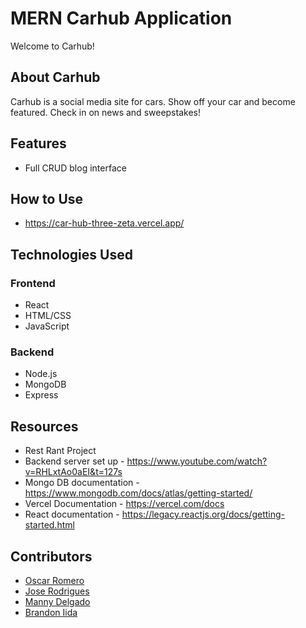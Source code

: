 # MERN Carhub Application

Welcome to Carhub! 

## About Carhub

Carhub is a social media site for cars. 
Show off your car and become featured. 
Check in on news and sweepstakes!

## Features

- Full CRUD blog interface

## How to Use

- https://car-hub-three-zeta.vercel.app/

## Technologies Used

### Frontend
- React
- HTML/CSS
- JavaScript

### Backend
- Node.js
- MongoDB
- Express

## Resources
- Rest Rant Project
- Backend server set up - https://www.youtube.com/watch?v=RHLxtAo0aEI&t=127s
- Mongo DB documentation - https://www.mongodb.com/docs/atlas/getting-started/
- Vercel Documentation - https://vercel.com/docs
- React documentation - https://legacy.reactjs.org/docs/getting-started.html


## Contributors
- [Oscar Romero](https://github.com/oromero7153)
- [Jose Rodrigues](https://github.com/jorodrig96)
- [Manny Delgado](https://github.com/MannyGDP)
- [Brandon Iida](https://github.com/oallelsefailo)
